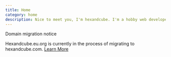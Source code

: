 ```yaml
---
title: Home
category: home
description: Nice to meet you, I'm hexandcube. I'm a hobby web developer from Poland.
---
```


<div class="alert alert-orange">
    <i class="text-2xl fa-solid fa-globe fa-fw"></i>
    <span class="title-6">Domain migration notice</span>
    <p class="content">
        Hexandcube.eu.org is currently in the process of migrating to hexandcube.com. 
        <a class="link" href="/migration">Learn More</a>
    </p>
</div>
